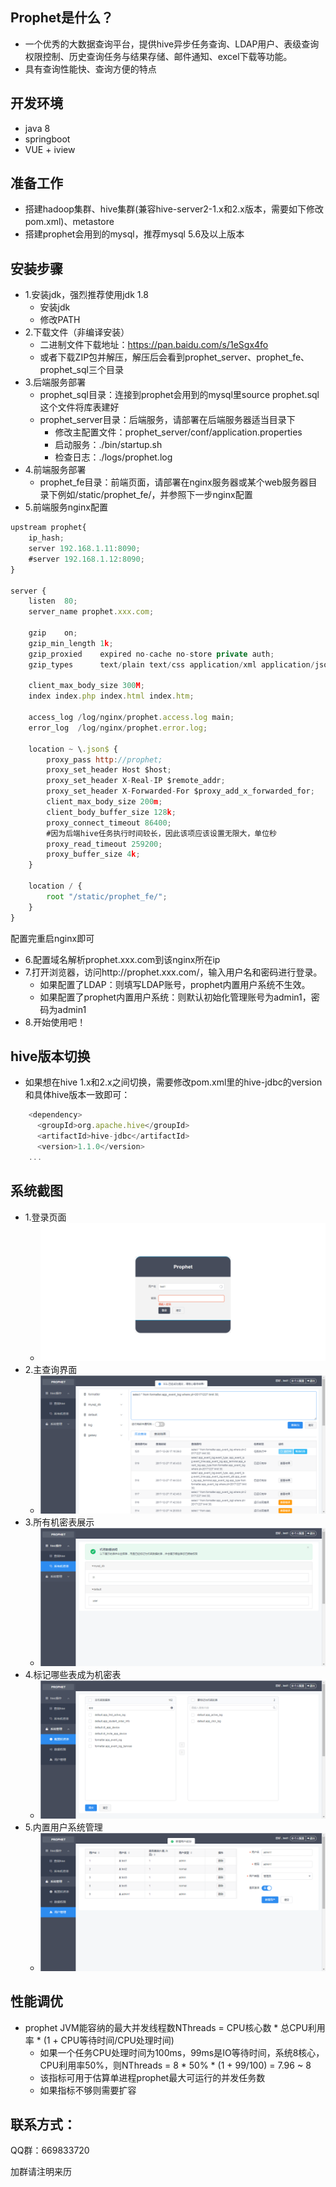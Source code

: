 ## Prophet是什么？ 
* 一个优秀的大数据查询平台，提供hive异步任务查询、LDAP用户、表级查询权限控制、历史查询任务与结果存储、邮件通知、excel下载等功能。
* 具有查询性能快、查询方便的特点

## 开发环境
* java 8
* springboot
* VUE + iview

## 准备工作
* 搭建hadoop集群、hive集群(兼容hive-server2-1.x和2.x版本，需要如下修改pom.xml)、metastore
* 搭建prophet会用到的mysql，推荐mysql 5.6及以上版本

## 安装步骤
* 1.安装jdk，强烈推荐使用jdk 1.8
    * 安装jdk
    * 修改PATH
* 2.下载文件（非编译安装）
    * 二进制文件下载地址：https://pan.baidu.com/s/1eSgx4fo
    * 或者下载ZIP包并解压，解压后会看到prophet_server、prophet_fe、prophet_sql三个目录
* 3.后端服务部署
    * prophet_sql目录：连接到prophet会用到的mysql里source prophet.sql这个文件将库表建好
    * prophet_server目录：后端服务，请部署在后端服务器适当目录下
        * 修改主配置文件：prophet_server/conf/application.properties
        * 启动服务：./bin/startup.sh
        * 检查日志：./logs/prophet.log
* 4.前端服务部署
    * prophet_fe目录：前端页面，请部署在nginx服务器或某个web服务器目录下例如/static/prophet_fe/，并参照下一步nginx配置
* 5.前端服务nginx配置
```javascript
upstream prophet{
    ip_hash;
    server 192.168.1.11:8090;
    #server 192.168.1.12:8090;
}

server {
    listen  80;
    server_name prophet.xxx.com;

    gzip    on;
    gzip_min_length 1k;
    gzip_proxied    expired no-cache no-store private auth;
    gzip_types      text/plain text/css application/xml application/json application/javascript application/xhtml+xml;
    
    client_max_body_size 300M;
    index index.php index.html index.htm;

    access_log /log/nginx/prophet.access.log main;
    error_log  /log/nginx/prophet.error.log;
 
    location ~ \.json$ {
        proxy_pass http://prophet;
        proxy_set_header Host $host;
        proxy_set_header X-Real-IP $remote_addr;
        proxy_set_header X-Forwarded-For $proxy_add_x_forwarded_for;
        client_max_body_size 200m;
        client_body_buffer_size 128k;
        proxy_connect_timeout 86400;
        #因为后端hive任务执行时间较长，因此该项应该设置无限大，单位秒
        proxy_read_timeout 259200;    
        proxy_buffer_size 4k;
    }

    location / {
        root "/static/prophet_fe/";
    }
}
```
配置完重启nginx即可
* 6.配置域名解析prophet.xxx.com到该nginx所在ip
* 7.打开浏览器，访问http://prophet.xxx.com/，输入用户名和密码进行登录。
    * 如果配置了LDAP：则填写LDAP账号，prophet内置用户系统不生效。
    * 如果配置了prophet内置用户系统：则默认初始化管理账号为admin1，密码为admin1
* 8.开始使用吧！

## hive版本切换
* 如果想在hive 1.x和2.x之间切换，需要修改pom.xml里的hive-jdbc的version和具体hive版本一致即可：
```javascript
	<dependency>
      <groupId>org.apache.hive</groupId>
      <artifactId>hive-jdbc</artifactId>
      <version>1.1.0</version>
	...
```

## 系统截图
* 1.登录页面
    * ![image](https://github.com/jly8866/prophet/raw/master/screenshots/login.png)
* 2.主查询界面
    * ![image](https://github.com/jly8866/prophet/raw/master/screenshots/hive_query.png)
* 3.所有机密表展示
    * ![image](https://github.com/jly8866/prophet/raw/master/screenshots/all_secrets.png)
* 4.标记哪些表成为机密表
    * ![image](https://github.com/jly8866/prophet/raw/master/screenshots/config_secrets.png)
* 5.内置用户系统管理
    * ![image](https://github.com/jly8866/prophet/raw/master/screenshots/user_config.png)

## 性能调优
* prophet JVM能容纳的最大并发线程数NThreads = CPU核心数 * 总CPU利用率 * (1 + CPU等待时间/CPU处理时间)
    * 如果一个任务CPU处理时间为100ms，99ms是IO等待时间，系统8核心，CPU利用率50%，则NThreads = 8 * 50% * (1 + 99/100) = 7.96 ~ 8
    * 该指标可用于估算单进程prophet最大可运行的并发任务数
    * 如果指标不够则需要扩容

## 联系方式：
QQ群：669833720

加群请注明来历
